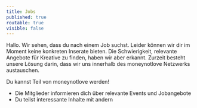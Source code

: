 ```yaml
---
title: Jobs
published: true
routable: true
visible: false
---
```


Hallo. Wir sehen, dass du nach einem Job suchst. Leider können wir dir im Moment keine konkreten Inserate bieten. Die Schwierigkeit, relevante Angebote für Kreative zu finden, haben wir aber erkannt. Zurzeit besteht unsere Lösung darin, dass wir uns innerhalb des moneynotlove Netzwerks austauschen. 

Du kannst Teil von moneynotlove werden! 
- Die Mitglieder informieren dich über relevante Events und Jobangebote
- Du teilst interessante Inhalte mit andern


